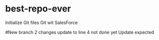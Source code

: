 # best-repo-ever

Initialize Git files
Git wit SalesForce

#New branch 2 changes
update to line 4 not done yet
Update expected
